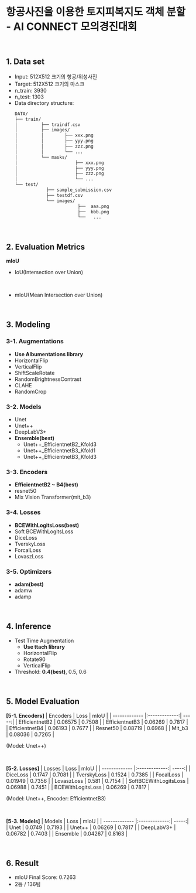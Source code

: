 # 항공사진을 이용한 토지피복지도 객체 분할 - AI CONNECT 모의경진대회

<br>

## 1. Data set

- Input: 512X512 크기의 항공/위성사진
- Target: 512X512 크기의 마스크
- n_train: 3930
- n_test: 1303
- Data directory structure:
    ```bash
    DATA/
    ├── train/
    │         ├── traindf.csv  
    │         ├── images/
    │         │        ├── xxx.png
    │         │        ├── yyy.png
    │         │        ├── zzz.png
    │         │        └── ...  
    │         └── masks/
    │                      ├── xxx.png
    │                      ├── yyy.png
    │                      ├── zzz.png
    │                      └── ...  
    └── test/
                ├── sample_submission.csv
                ├── testdf.csv
                └── images/
                            ├──  aaa.png
                            ├──  bbb.png  
                            └──   ...
    ```

<br>

## 2. Evaluation Metrics


**mIoU**
- IoU(Intersection over Union)

<br>

- mIoU(Mean Intersection over Union)

<br>

## 3. Modeling

### 3-1. Augmentations
- **Use Albumentations library**
- HorizontalFlip
- VerticalFlip
- ShiftScaleRotate
- RandomBrightnessContrast
- CLAHE
- RandomCrop


### 3-2. Models
- Unet
- Unet++
- DeepLabV3+
- **Ensemble(best)**
    - Unet++_EfficientnetB2_Kfold3
    - Unet++_EfficientnetB3_Kfold1
    - Unet++_EfficientnetB3_Kfold3

### 3-3. Encoders
- **EfficientnetB2 ~ B4(best)**
- resnet50
- Mix Vision Transformer(mit_b3)

### 3-4. Losses
- **BCEWithLogitsLoss(best)**
- Soft BCEWithLogitsLoss
- DiceLoss
- TverskyLoss
- ForcalLoss
- LovaszLoss

### 3-5. Optimizers
- **adam(best)**
- adamw
- adamp

<br>

## 4. Inference

 - Test Time Augmentation
    - **Use ttach library**
    - HorizontalFlip
    - Rotate90
    - VerticalFlip
- Threshold: **0.4(best)**, 0.5, 0.6

<br>

## 5. Model Evaluation

**[5-1. Encoders]**
| Encoders      | Loss          | mIoU  |
| ------------- |:-------------:| -----:|
| EfficientnetB2      | 0.06575      |   0.7508 |
| EfficientnetB3   | 0.06269      |    0.7817 |
| EfficientnetB4     | 0.06193      |    0.7677 |
| Resnet50    | 0.08719      |    0.6968 |
| Mit_b3     | 0.08036      |    0.7265 |

(Model: Unet++)

<br>

**[5-2. Losses]**
| Losses        | Loss          | mIoU  |
| ------------- |:-------------:| -----:|
| DiceLoss      | 0.1747      |   0.7081 |
| TverskyLoss   | 0.1524      |    0.7385 |
| FocalLoss     | 0.01949      |    0.7356 |
| LovaszLoss    | 0.581      |    0.7154 |
| SoftBCEWithLogitsLoss     | 0.06988      |    0.7451 |
| BCEWithLogitsLoss     | 0.06269      |    0.7817 |

(Model: Unet++, Encoder: EfficientnetB3)

<br>

**[5-3. Models]**
| Models        | Loss          | mIoU  |
| ------------- |:-------------:| -----:|
| Unet      | 0.0749      |   0.7193 |
| Unet++    | 0.06269      |    0.7817 |
| DeepLabV3+     | 0.06782      |    0.7403 |
| Ensemble    | 0.04267      |    0.8163 |

<br>

## 6. Result
- mIoU Final Score: 0.7263
- 2등 / 136팀